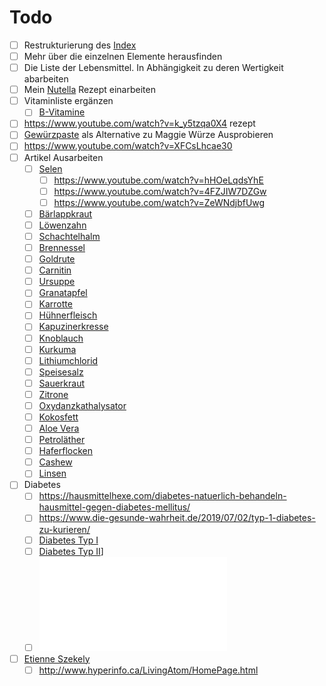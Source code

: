 # Todo

- [ ] Restrukturierung des [Index](../Index.md)
- [ ] Mehr über die einzelnen Elemente herausfinden
- [ ] Die Liste der Lebensmittel. In Abhängigkeit zu deren Wertigkeit abarbeiten
- [ ] Mein [Nutella](../Rezepte_und_Anleitungen/Nutella.md) Rezept einarbeiten
- [ ] Vitaminliste ergänzen
	- [ ] [B-Vitamine](../Wichtige_Nährstoffquellen/Vitamine/B-Vitamine.md)
- [ ] https://www.youtube.com/watch?v=k_y5tzqa0X4 rezept
- [ ] [Gewürzpaste](https://www.chefkoch.de/rezepte/2924231444734351/Maggi-Wuerze.html) als Alternative zu Maggie Würze Ausprobieren
- [ ] https://www.youtube.com/watch?v=XFCsLhcae30
- [ ] Artikel Ausarbeiten
	- [ ] [Selen](../Elemente_des_Periodensystems/Selen.md)
		- [ ] https://www.youtube.com/watch?v=hHOeLqdsYhE
		- [ ] https://www.youtube.com/watch?v=4FZJIW7DZGw
		- [ ] https://www.youtube.com/watch?v=ZeWNdjbfUwg
	- [ ] [Bärlappkraut](../Hochwertige_Rohstoffe/Bärlappkraut.md)
	- [ ] [Löwenzahn](../Hochwertige_Rohstoffe/Löwenzahn.md)
	- [ ] [Schachtelhalm](../Hochwertige_Rohstoffe/Schachtelhalm.md)
	- [ ] [Brennessel](../Hochwertige_Rohstoffe/Brennessel.md)
	- [ ] [Goldrute](../Hochwertige_Rohstoffe/Goldrute.md)
	- [ ] [Carnitin](../Hochwertige_Rohstoffe/Carnitin.md)
	- [ ] [Ursuppe](../Rezepte_und_Anleitungen/Ursuppe.md)
	- [ ] [Granatapfel](../Hochwertige_Rohstoffe/Granatapfel.md)
	- [ ] [Karrotte](../Hochwertige_Rohstoffe/Karrotte.md)
	- [ ] [Hühnerfleisch](../Hochwertige_Rohstoffe/Hühnerfleisch.md)
	- [ ] [Kapuzinerkresse](../Hochwertige_Rohstoffe/Kapuzinerkresse.md)
	- [ ] [Knoblauch](../Hochwertige_Rohstoffe/Knoblauch.md)
	- [ ] [Kurkuma](../Hochwertige_Rohstoffe/Kurkuma.md)
	- [ ] [Lithiumchlorid](../Hochwertige_Rohstoffe/Lithiumchlorid.md)
	- [ ] [Speisesalz](../Hochwertige_Rohstoffe/Speisesalz.md)
	- [ ] [Sauerkraut](../Hochwertige_Rohstoffe/Sauerkraut.md)
	- [ ] [Zitrone](../Hochwertige_Rohstoffe/Zitrone.md)
	- [ ] [Oxydanzkathalysator](../Glossar/Oxydanzkathalysator.md)
	- [ ] [Kokosfett](../Hochwertige_Rohstoffe/Kokosfett.md)
	- [ ] [Aloe Vera](../Hochwertige_Rohstoffe/Aloe%20Vera.md)
	- [ ] [Petroläther](../Hochwertige_Rohstoffe/Petroläther.md)
	- [ ] [Haferflocken](../Hochwertige_Rohstoffe/Haferflocken.md)
	- [ ] [Cashew](../Hochwertige_Rohstoffe/Cashew.md)
	- [ ] [Linsen](../Hochwertige_Rohstoffe/Linsen.md)
- [ ] Diabetes
	- [ ] https://hausmittelhexe.com/diabetes-natuerlich-behandeln-hausmittel-gegen-diabetes-mellitus/
	- [ ] https://www.die-gesunde-wahrheit.de/2019/07/02/typ-1-diabetes-zu-kurieren/
	- [ ] [Diabetes Typ I](../Leiden/Diabetes%20Typ%20I.md)
	- [ ] [Diabetes Typ II](../Leiden/Diabetes%20Typ%20II.md)]
	- [ ] ![Chrom, Kupfer, Selen & Zink bei Diabetes Typ 1 & 2](__Attatchments/10.1515_jlm.2006.031.pdf)
- [ ] [Etienne Szekely](../Wichtige%20Persönlichkeiten/Etienne%20Szekely.md)
	- [ ] http://www.hyperinfo.ca/LivingAtom/HomePage.html
